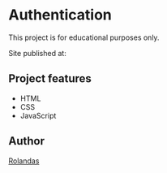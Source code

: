 # Authentication
This project is for educational purposes only.

Site published at: 
## Project features
- HTML
- CSS
- JavaScript

## Author
[Rolandas](https://github.com/NikkeiR)